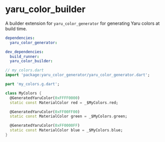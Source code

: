 # yaru_color_builder

A builder extension for `yaru_color_generator` for generating Yaru colors at
build time.

```yaml
dependencies:
  yaru_color_generator:

dev_dependencies:
  build_runner:
  yaru_color_builder:
```

```dart
// my_colors.dart
import 'package:yaru_color_generator/yaru_color_generator.dart';

part 'my_colors.g.dart';

class MyColors {
  @GeneratedYaruColor(0xFFFF0000)
  static const MaterialColor red = _$MyColors.red;

  @GeneratedYaruColor(0xFF00FF00)
  static const MaterialColor green = _$MyColors.green;

  @GeneratedYaruColor(0xFF0000FF)
  static const MaterialColor blue = _$MyColors.blue;
}
```
